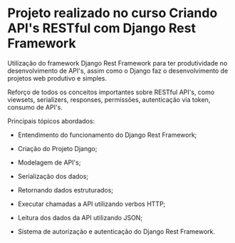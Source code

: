 # Projeto realizado no curso Criando API's RESTful com Django Rest Framework 

Utilização do framework Django Rest Framework para ter produtividade no desenvolvimento de API's, assim como o Django faz o desenvolvimento de projetos web produtivo e simples.

Reforço de todos os conceitos importantes sobre RESTful API's, como viewsets, serializers, responses, permissões, autenticação via token, consumo de API's.

Principais tópicos abordados:

* Entendimento do funcionamento do Django Rest Framework;

* Criação do Projeto Django;

* Modelagem de API's;

* Serialização dos dados;

* Retornando dados estruturados;

* Executar chamadas a API utilizando verbos HTTP;

* Leitura dos dados da API utilizando JSON;

* Sistema de autorização e autenticação do Django Rest Framework.
